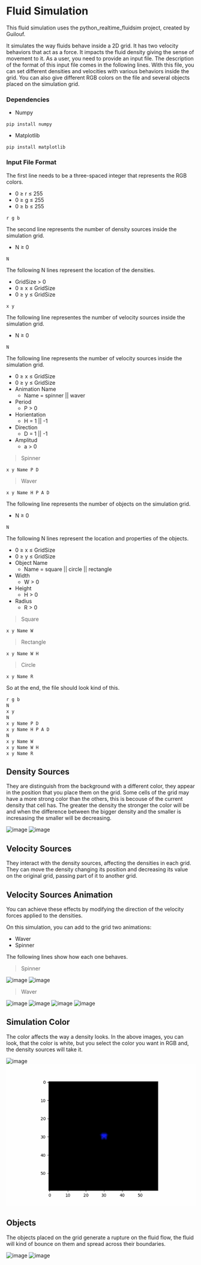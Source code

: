 # Fluid Simulation
This fluid simulation uses the python_realtime_fluidsim project, created by Guilouf.

It simulates the way fluids behave inside a 2D grid. It has two velocity behaviors that act as a force. It impacts the fluid density giving the sense of movement to it. As a user, you need to provide an input file. The description of the format of this input file comes in the following lines. With this file, you can set different densities and velocities with various behaviors inside the grid. You can also give different RGB colors on the file and several objects placed on the simulation grid.
### Dependencies
- Numpy
```
pip install numpy
```
- Matplotlib
```
pip install matplotlib
```
### Input File Format
The first line needs to be a three-spaced integer that represents the RGB colors.
- 0 ≥ r ≤ 255
- 0 ≥ g ≤ 255
- 0 ≥ b ≤ 255
```
r g b
```
The second line represents the number of density sources inside the simulation grid.
- N ≥ 0
```
N
```
The following N lines represent the location of the densities.
- GridSize > 0
- 0 ≥ x ≤ GridSize
- 0 ≥ y ≤ GridSize
```
x y
```
The following line representes the number of velocity sources inside the simulation grid.
- N ≥ 0
```
N
```
The following line represents the number of velocity sources inside the simulation grid.
- 0 ≥ x ≤ GridSize
- 0 ≥ y ≤ GridSize
- Animation Name
  - Name = spinner || waver
- Period
  - P > 0
- Horientation
  - H = 1 || -1 
- Direction
  - D = 1 || -1
- Amplitud
  - a > 0
> Spinner
```
x y Name P D
```
> Waver
```
x y Name H P A D
```
The following line represents the number of objects on the simulation grid.
- N ≥ 0
```
N
```
The following N lines represent the location and properties of the objects.
- 0 ≥ x ≤ GridSize
- 0 ≥ y ≤ GridSize
- Object Name
  - Name = square || circle || rectangle
- Width
  - W > 0
- Height
  - H > 0
- Radius
  - R > 0
> Square
```
x y Name W
```
> Rectangle
```
x y Name W H
```
> Circle
```
x y Name R
```
So at the end, the file should look kind of this.
```
r g b
N
x y
N
x y Name P D
x y Name H P A D
N
x y Name W
x y Name W H
x y Name R
```
## Density Sources
They are distinguish from the background with a different color, they appear in the position that you place them on the grid. Some cells of the grid may have a more strong color than the others, this is becouse of the current density that cell has. The greater the density the stronger the color will be and when the difference between the bigger density and the smaller is incresasing the smaller will be decreasing.

![image](https://user-images.githubusercontent.com/47803931/114804871-43ce9c80-9d5f-11eb-92ae-35b5b417cf3e.png)
![image](https://user-images.githubusercontent.com/47803931/114805077-9445fa00-9d5f-11eb-9d92-d8ca5a147030.png)
## Velocity Sources
They interact with the density sources, affecting the densities in each grid. They can move the density changing its position and decreasing its value on the original grid, passing part of it to another grid.
## Velocity Sources Animation
You can achieve these effects by modifying the direction of the velocity forces applied to the densities.

On this simulation, you can add to the grid two animations:
- Waver
- Spinner

The following lines show how each one behaves.

>Spinner

![image](https://github.com/Felipelv199/simulation-and-visualization/blob/main/Fluid_Sim/media/spinner-ex-1.gif)
![image](https://github.com/Felipelv199/simulation-and-visualization/blob/main/Fluid_Sim/media/spinner-ex-2.gif)
>Waver

![image](https://github.com/Felipelv199/simulation-and-visualization/blob/main/Fluid_Sim/media/waver-ex-1.gif)
![image](https://github.com/Felipelv199/simulation-and-visualization/blob/main/Fluid_Sim/media/waver-ex-2.gif)
![image](https://github.com/Felipelv199/simulation-and-visualization/blob/main/Fluid_Sim/media/waver-ex-3.gif)
![image](https://github.com/Felipelv199/simulation-and-visualization/blob/main/Fluid_Sim/media/waver-ex-4.gif)
## Simulation Color
The color affects the way a density looks. In the above images, you can look, that the color is white, but you select the color you want in RGB and, the density sources will take it.

![image](https://github.com/Felipelv199/simulation-and-visualization/blob/main/Fluid_Sim/media/color-ex-1.gif)
![image](https://github.com/Felipelv199/simulation-and-visualization/blob/main/Fluid_Sim/media/color-ex-2.gif)
## Objects
The objects placed on the grid generate a rupture on the fluid flow, the fluid will kind of bounce on them and spread across their boundaries.

![image](https://github.com/Felipelv199/simulation-and-visualization/blob/main/Fluid_Sim/media/object-ex-1.gif)
![image](https://github.com/Felipelv199/simulation-and-visualization/blob/main/Fluid_Sim/media/object-ex-2.gif)
